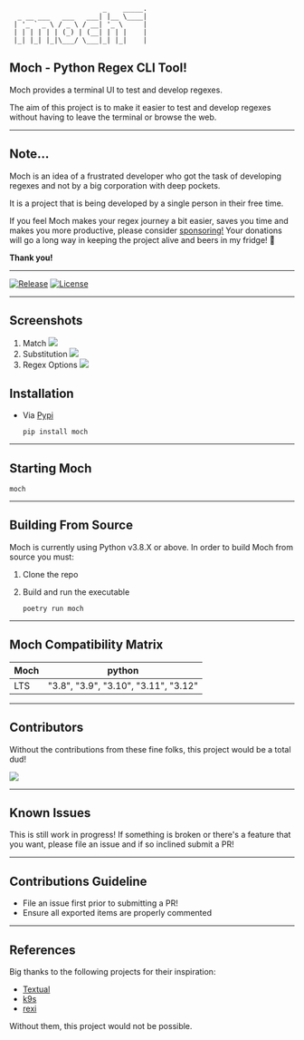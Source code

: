 ```text
                       _    _____.
  _ __ ___   ___   ___| |__ \____|
 | '_ ` _ \ / _ \ / __| '_ \     |
 | | | | | | (_) | (__| | | |    |
 |_| |_| |_|\___/ \___|_| |_|    |
```

## Moch - Python Regex CLI Tool!

Moch provides a terminal UI to test and develop regexes.

The aim of this project is to make it easier to test and develop regexes without having to leave the terminal or browse the web.

---

## Note...

Moch is an idea of a frustrated developer who got the task of developing regexes and not by a big corporation with deep pockets.

It is a project that is being developed by a single person in their free time.

If you feel Moch makes your regex journey a bit easier, saves you time and makes you more productive, please consider [sponsoring!](https://github.com/sponsors/dor1202)
Your donations will go a long way in keeping the project alive and beers in my fridge! 🍺

**Thank you!**

---

[![Release](https://img.shields.io/github/release-pre/dor1202/moch.svg)](https://github.com/dor1202/moch/releases)
[![License](https://img.shields.io/badge/license-MIT-blue.svg)](https://github.com/dor1202/moch/blob/main/LICENSE)
<!-- [![Downloads](https://img.shields.io/github/downloads/dor1202/moch/total.svg)](https://github.com/dor1202/moch/releases) -->

---

## Screenshots

1. Match
   <img src="https://github.com/dor1202/moch/blob/main/assets/match_example.png?raw=true"/>
2. Substitution
   <img src="https://github.com/dor1202/moch/blob/main/assets/sub_example.png?raw=true"/>
3. Regex Options
   <img src="https://github.com/dor1202/moch/blob/main/assets/options_example.png?raw=true"/>

## Installation

* Via [Pypi](https://pypi.org/)

   ```shell
   pip install moch
   ```

---

## Starting Moch

  ```shell
  moch
  ```

---

## Building From Source

 Moch is currently using Python v3.8.X or above.
 In order to build Moch from source you must:

 1. Clone the repo
 2. Build and run the executable

      ```shell
      poetry run moch
      ```

---

## Moch Compatibility Matrix

|         Moch        | python |
| ------------------ | ---------- |
|     LTS     |   "3.8", "3.9", "3.10", "3.11", "3.12"   |

---

## Contributors

Without the contributions from these fine folks, this project would be a total dud!

<a href="https://github.com/dor1202/moch/graphs/contributors">
  <img src="https://contrib.rocks/image?repo=dor1202/moch" />
</a>

---

## Known Issues

This is still work in progress! If something is broken or there's a feature
that you want, please file an issue and if so inclined submit a PR!

---

## Contributions Guideline

* File an issue first prior to submitting a PR!
* Ensure all exported items are properly commented

---

## References

Big thanks to the following projects for their inspiration:

* [Textual](https://github.com/Textualize/textual)
* [k9s](https://github.com/derailed/k9s)
* [rexi](https://github.com/royreznik/rexi)

Without them, this project would not be possible.